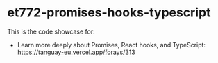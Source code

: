 # et772-promises-hooks-typescript

This is the code showcase for:

- Learn more deeply about Promises, React hooks, and TypeScript: https://tanguay-eu.vercel.app/forays/313 
